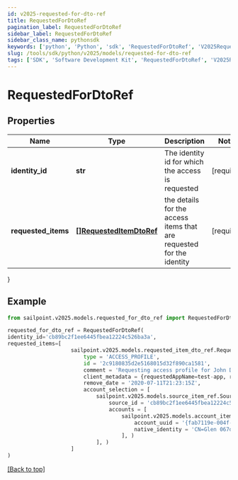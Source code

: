 ```yaml
---
id: v2025-requested-for-dto-ref
title: RequestedForDtoRef
pagination_label: RequestedForDtoRef
sidebar_label: RequestedForDtoRef
sidebar_class_name: pythonsdk
keywords: ['python', 'Python', 'sdk', 'RequestedForDtoRef', 'V2025RequestedForDtoRef'] 
slug: /tools/sdk/python/v2025/models/requested-for-dto-ref
tags: ['SDK', 'Software Development Kit', 'RequestedForDtoRef', 'V2025RequestedForDtoRef']
---
```


# RequestedForDtoRef


## Properties

Name | Type | Description | Notes
------------ | ------------- | ------------- | -------------
**identity_id** | **str** | The identity id for which the access is requested | [required]
**requested_items** | [**[]RequestedItemDtoRef**](requested-item-dto-ref) | the details for the access items that are requested for the identity | [required]
}

## Example

```python
from sailpoint.v2025.models.requested_for_dto_ref import RequestedForDtoRef

requested_for_dto_ref = RequestedForDtoRef(
identity_id='cb89bc2f1ee6445fbea12224c526ba3a',
requested_items=[
                    sailpoint.v2025.models.requested_item_dto_ref.RequestedItemDtoRef(
                        type = 'ACCESS_PROFILE', 
                        id = '2c9180835d2e5168015d32f890ca1581', 
                        comment = 'Requesting access profile for John Doe', 
                        client_metadata = {requestedAppName=test-app, requestedAppId=2c91808f7892918f0178b78da4a305a1}, 
                        remove_date = '2020-07-11T21:23:15Z', 
                        account_selection = [
                            sailpoint.v2025.models.source_item_ref.SourceItemRef(
                                source_id = 'cb89bc2f1ee6445fbea12224c526ba3a', 
                                accounts = [
                                    sailpoint.v2025.models.account_item_ref.AccountItemRef(
                                        account_uuid = '{fab7119e-004f-4822-9c33-b8d570d6c6a6}', 
                                        native_identity = 'CN=Glen 067da3248e914,OU=YOUROU,OU=org-data-service,DC=YOURDC,DC=local', )
                                    ], )
                            ], )
                    ]
)

```
[[Back to top]](#) 

